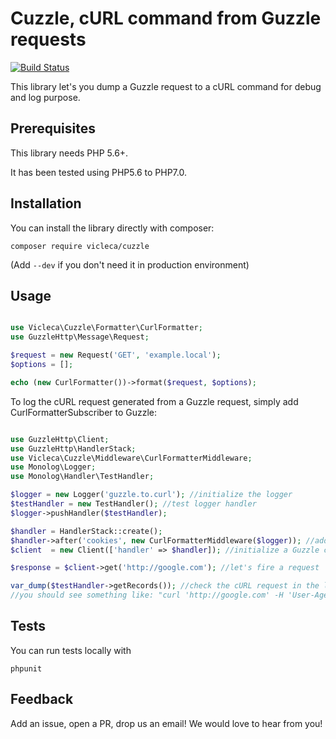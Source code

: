 # Cuzzle, cURL command from Guzzle requests

[![Build Status](https://travis-ci.org/vicleca/cuzzle.svg?branch=master)](https://travis-ci.org/vicleca/cuzzle)

This library let's you dump a Guzzle request to a cURL command for debug and log purpose.

## Prerequisites

This library needs PHP 5.6+.

It has been tested using PHP5.6 to PHP7.0.

## Installation

You can install the library directly with composer:
```
composer require vicleca/cuzzle
```
(Add `--dev` if you don't need it in production environment)

## Usage

```php

use Vicleca\Cuzzle\Formatter\CurlFormatter;
use GuzzleHttp\Message\Request;

$request = new Request('GET', 'example.local');
$options = [];

echo (new CurlFormatter())->format($request, $options);

```

To log the cURL request generated from a Guzzle request, simply add CurlFormatterSubscriber to Guzzle:

```php

use GuzzleHttp\Client;
use GuzzleHttp\HandlerStack;
use Vicleca\Cuzzle\Middleware\CurlFormatterMiddleware;
use Monolog\Logger;
use Monolog\Handler\TestHandler;

$logger = new Logger('guzzle.to.curl'); //initialize the logger
$testHandler = new TestHandler(); //test logger handler
$logger->pushHandler($testHandler);

$handler = HandlerStack::create();
$handler->after('cookies', new CurlFormatterMiddleware($logger)); //add the cURL formatter middleware
$client  = new Client(['handler' => $handler]); //initialize a Guzzle client

$response = $client->get('http://google.com'); //let's fire a request

var_dump($testHandler->getRecords()); //check the cURL request in the logs, 
//you should see something like: "curl 'http://google.com' -H 'User-Agent: Guzzle/4.2.1 curl/7.37.1 PHP/5.5.16"

```

## Tests

You can run tests locally with

```
phpunit
```

## Feedback

Add an issue, open a PR, drop us an email! We would love to hear from you!
